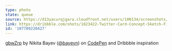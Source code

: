 ```yaml
---
type: photo
state: queue
source: https://d13yacurqjgara.cloudfront.net/users/100134/screenshots/1823422/twitter_card_concept.png
link: https://dribbble.com/shots/1823422-Twitter-Card-Concept-Sketch-Files-Included
id: '107709220427'
---
```

<p data-height="332" data-theme-id="6516" data-slug-hash="gbwZrp" data-default-tab="result" data-user="drugoi" class='codepen'><a href='http://codepen.io/drugoi/pen/gbwZrp/'>gbwZrp</a> by Nikita Bayev (<a href='http://codepen.io/drugoi'>@bayevn</a>) on <a href='http://codepen.io'>CodePen</a> and Dribbble inspiration</p>
